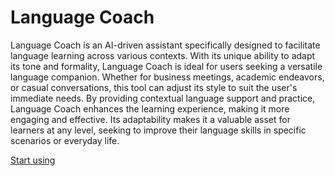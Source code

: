 # Language Coach

Language Coach is an AI-driven assistant specifically designed to facilitate language learning across various contexts. With its unique ability to adapt its tone and formality, Language Coach is ideal for users seeking a versatile language companion. Whether for business meetings, academic endeavors, or casual conversations, this tool can adjust its style to suit the user's immediate needs. By providing contextual language support and practice, Language Coach enhances the learning experience, making it more engaging and effective. Its adaptability makes it a valuable asset for learners at any level, seeking to improve their language skills in specific scenarios or everyday life.

[Start using](https://chat.openai.com/g/g-0g6ZdEtv6)